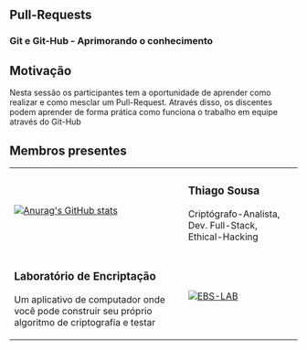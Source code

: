 ## Pull-Requests
### Git e Git-Hub - Aprimorando o conhecimento

## Motivação

Nesta sessão os participantes tem a oportunidade de aprender como realizar e como mesclar um Pull-Request. Através disso, os discentes podem aprender de forma prática como funciona o trabalho em equipe através do Git-Hub

## Membros presentes

<table>
<tr>
<td>

[![Anurag's GitHub stats](https://github-readme-stats.vercel.app/api?username=ThiagoSousa81&show_icons=true&theme=chartreuse-dark&locale=pt-br)](https://github.com/ThiagoSousa81)

</td>
<td>

### Thiago Sousa

Criptógrafo-Analista, Dev. Full-Stack, Ethical-Hacking

</td>
</tr>

<tr>
<td>

### Laboratório de Encriptação

Um aplicativo de computador onde você pode construir seu próprio algoritmo de criptografia e testar

</td>
<td>

[![EBS-LAB](https://github-readme-stats.vercel.app/api/pin/?username=EBS-Security-Systems&repo=EBS-LAB&theme=chartreuse-dark&show_owner=true)](https://github.com/EBS-Security-Systems/EBS-LAB)
</td>
</tr>

<!--Use o modelo abaixo para seu Pull-Request-->

<!--
<tr>
<td>

[![Anurag's GitHub stats](https://github-readme-stats.vercel.app/api?username=SEU-USUARIO&show_icons=true&theme=chartreuse-dark&locale=pt-br)](LINK-DO-SEU-GITHUB)

</td>
<td>

### SEU NOME

SUA DESCRIÇÃO AQUI

</td>
</tr>

<tr>
<td>

### NOME DO PROJETO

DESCRIÇÃO DO PROJETO

</td>
<td>

[![NOME DO PROJETO](https://github-readme-stats.vercel.app/api/pin/?username=SEU-USUARIO&repo=REPOSITORIO&theme=chartreuse-dark&show_owner=true)](LINK-DO-REPOSITORIO)
</td>
</tr>
-->

</table>
